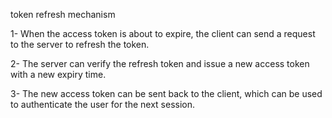 token refresh mechanism

1- When the access token is about to expire, the client can send a request to the server to refresh the token.

2- The server can verify the refresh token and issue a new access token with a new expiry time.

3- The new access token can be sent back to the client, which can be used to authenticate the user for the next session.
